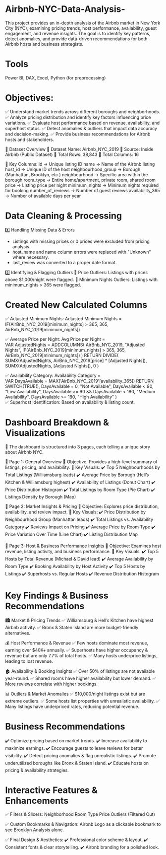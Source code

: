 # Airbnb-NYC-Data-Analysis-
This project provides an in-depth analysis of the Airbnb market in New York City (NYC), examining pricing trends, host performance, availability, guest engagement, and revenue insights. The goal is to identify key patterns, detect anomalies, and provide data-driven recommendations for both Airbnb hosts and business strategists.
# Tools
Power BI, DAX, Excel, Python (for preprocessing)

# Objectives:
✅ Understand market trends across different boroughs and neighborhoods.
✅ Analyze pricing distribution and identify key factors influencing price variations.
✅ Evaluate host performance based on revenue, availability, and superhost status.
✅ Detect anomalies & outliers that impact data accuracy and decision-making.
✅ Provide business recommendations for Airbnb hosts and stakeholders.

📂 Dataset Overview
📌 Dataset Name: Airbnb_NYC_2019
📌 Source: Inside Airbnb (Public Dataset)
📌 Total Rows: 38,843
📌 Total Columns: 16

🔑 Key Columns:
id → Unique listing ID
name → Name of the Airbnb listing
host_id → Unique ID of the host
neighbourhood_group → Borough (Manhattan, Brooklyn, etc.)
neighbourhood → Specific area within the borough
room_type → Entire home/apartment, private room, shared room
price → Listing price per night
minimum_nights → Minimum nights required for booking
number_of_reviews → Number of guest reviews
availability_365 → Number of available days per year

# Data Cleaning & Processing
1️⃣ Handling Missing Data & Errors
* Listings with missing prices or 0 prices were excluded from pricing analysis.
* host_name and name column errors were replaced with "Unknown" where necessary.
* last_review was converted to a proper date format.

2️⃣ Identifying & Flagging Outliers
🔹 Price Outliers: Listings with prices above $1,000/night were flagged.
🔹 Minimum Nights Outliers: Listings with minimum_nights > 365 were flagged.

# Created New Calculated Columns
✅ Adjusted Minimum Nights:
Adjusted Minimum Nights =  
IF(AirBnb_NYC_2019[minimum_nights] > 365, 365, AirBnb_NYC_2019[minimum_nights])

✅ Average Price per Night:
Avg Price per Night =  
VAR AdjustedNights = ADDCOLUMNS(
    AirBnb_NYC_2019, "Adjusted Nights", 
    IF(AirBnb_NYC_2019[minimum_nights] > 365, 365, AirBnb_NYC_2019[minimum_nights])
)
RETURN
DIVIDE(
    SUMX(AdjustedNights, AirBnb_NYC_2019[price] * [Adjusted Nights]),
    SUMX(AdjustedNights, [Adjusted Nights]), 0
)

✅ Availability Category:
Availability Category =  
VAR DaysAvailable = MAX('AirBnb_NYC_2019'[availability_365]) 
RETURN
SWITCH(TRUE(),
     DaysAvailable = 0, "Not Available",
     DaysAvailable < 90, "Low Availability",
     DaysAvailable >= 90 && DaysAvailable < 180, "Medium Availability",
     DaysAvailable >= 180, "High Availability"
)  
✅ Superhost Identification: Based on availability & listing count.

# Dashboard Breakdown & Visualizations
📌 The dashboard is structured into 3 pages, each telling a unique story about Airbnb NYC.

📌 Page 1: General Overview
🔹 Objective: Provides a high-level summary of listings, pricing, and availability.
🔹 Key Visuals:
✔️ Top 5 Neighbourhoods by Total Listings (Williamsburg leads)
✔️ Average Price by Borough (Hell’s Kitchen & Williamsburg highest)
✔️ Availability of Listings (Donut Chart)
✔️ Price Distribution Histogram
✔️ Total Listings by Room Type (Pie Chart)
✔️ Listings Density by Borough (Map)

📌 Page 2: Market Insights & Pricing
🔹 Objective: Explores price distribution, availability, and review impact.
🔹 Key Visuals:
✔️ Price Distribution by Neighbourhood Group (Manhattan leads)
✔️ Total Listings vs. Availability Category
✔️ Reviews Impact on Pricing
✔️ Average Price by Room Type
✔️ Price Variation Over Time (Line Chart)
✔️ Listing Distribution Map

📌 Page 3: Host & Business Performance Insights
🔹 Objective: Examines host revenue, listing activity, and business performance.
🔹 Key Visuals:
✔️ Top 5 Hosts by Total Revenue (Michael & David lead)
✔️ Average Availability by Room Type
✔️ Booking Availability by Host Activity
✔️ Top 5 Hosts by Listings
✔️ Superhosts vs. Regular Hosts
✔️ Revenue Distribution Histogram

# Key Findings & Business Recommendations
🏙️ Market & Pricing Trends
✅ Williamsburg & Hell’s Kitchen have highest Airbnb activity.
✅ Bronx & Staten Island are more budget-friendly alternatives.

💰 Host Performance & Revenue
✅ Few hosts dominate most revenue, earning over $40K+ annually.
✅ Superhosts have higher occupancy & revenue but are only 7.7% of total hosts.
✅ Many hosts underprice listings, leading to lost revenue.

🏠 Availability & Booking Insights
✅ Over 50% of listings are not available year-round.
✅ Shared rooms have higher availability but lower demand.
✅ More reviews correlate with higher bookings.

📊 Outliers & Market Anomalies
✅ $10,000/night listings exist but are extreme outliers.
✅ Some hosts list properties with unrealistic availability.
✅ Many listings have underpriced rates, reducing potential revenue.

# Business Recommendations
✔️ Optimize pricing based on market trends.
✔️ Increase availability to maximize earnings.
✔️ Encourage guests to leave reviews for better visibility.
✔️ Detect pricing anomalies & flag unrealistic listings.
✔️ Promote underutilized boroughs like Bronx & Staten Island.
✔️ Educate hosts on pricing & availability strategies.

# Interactive Features & Enhancements
✅ Filters & Slicers:
Neighborhood
Room Type
Price Outliers (Filtered Out)

✅ Custom Bookmarks & Navigation:
Airbnb Logo as a clickable bookmark to see Brooklyn Analysis alone.

✅ Final Design & Aesthetics:
✔️ Professional color scheme & layout.
✔️ Consistent fonts & clear storytelling.
✔️ Airbnb branding for a polished look.

